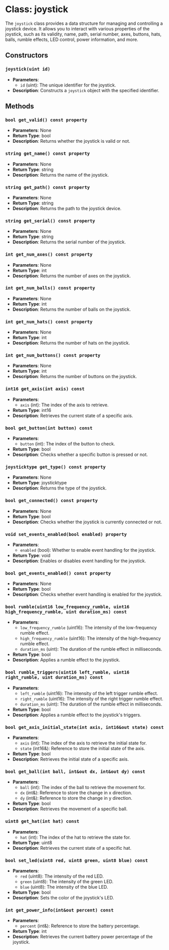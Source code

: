 # Class: joystick

The `joystick` class provides a data structure for managing and controlling a joystick device. It allows you to interact with various properties of the joystick, such as its validity, name, path, serial number, axes, buttons, hats, balls, rumble effects, LED control, power information, and more.

## Constructors

### `joystick(uint id)`
- **Parameters**:
  - `id` (uint): The unique identifier for the joystick.
- **Description**: Constructs a `joystick` object with the specified identifier.


## Methods

### `bool get_valid() const property`
- **Parameters**: None
- **Return Type**: bool
- **Description**: Returns whether the joystick is valid or not.


### `string get_name() const property`
- **Parameters**: None
- **Return Type**: string
- **Description**: Returns the name of the joystick.


### `string get_path() const property`
- **Parameters**: None
- **Return Type**: string
- **Description**: Returns the path to the joystick device.


### `string get_serial() const property`
- **Parameters**: None
- **Return Type**: string
- **Description**: Returns the serial number of the joystick.


### `int get_num_axes() const property`
- **Parameters**: None
- **Return Type**: int
- **Description**: Returns the number of axes on the joystick.


### `int get_num_balls() const property`
- **Parameters**: None
- **Return Type**: int
- **Description**: Returns the number of balls on the joystick.


### `int get_num_hats() const property`
- **Parameters**: None
- **Return Type**: int
- **Description**: Returns the number of hats on the joystick.


### `int get_num_buttons() const property`
- **Parameters**: None
- **Return Type**: int
- **Description**: Returns the number of buttons on the joystick.


### `int16 get_axis(int axis) const`
- **Parameters**:
  - `axis` (int): The index of the axis to retrieve.
- **Return Type**: int16
- **Description**: Retrieves the current state of a specific axis.


### `bool get_button(int button) const`
- **Parameters**:
  - `button` (int): The index of the button to check.
- **Return Type**: bool
- **Description**: Checks whether a specific button is pressed or not.


### `joysticktype get_type() const property`
- **Parameters**: None
- **Return Type**: joysticktype
- **Description**: Returns the type of the joystick.


### `bool get_connected() const property`
- **Parameters**: None
- **Return Type**: bool
- **Description**: Checks whether the joystick is currently connected or not.


### `void set_events_enabled(bool enabled) property`
- **Parameters**:
  - `enabled` (bool): Whether to enable event handling for the joystick.
- **Return Type**: void
- **Description**: Enables or disables event handling for the joystick.


### `bool get_events_enabled() const property`
- **Parameters**: None
- **Return Type**: bool
- **Description**: Checks whether event handling is enabled for the joystick.


### `bool rumble(uint16 low_frequency_rumble, uint16 high_frequency_rumble, uint duration_ms) const`
- **Parameters**:
  - `low_frequency_rumble` (uint16): The intensity of the low-frequency rumble effect.
  - `high_frequency_rumble` (uint16): The intensity of the high-frequency rumble effect.
  - `duration_ms` (uint): The duration of the rumble effect in milliseconds.
- **Return Type**: bool
- **Description**: Applies a rumble effect to the joystick.


### `bool rumble_triggers(uint16 left_rumble, uint16 right_rumble, uint duration_ms) const`
- **Parameters**:
  - `left_rumble` (uint16): The intensity of the left trigger rumble effect.
  - `right_rumble` (uint16): The intensity of the right trigger rumble effect.
  - `duration_ms` (uint): The duration of the rumble effect in milliseconds.
- **Return Type**: bool
- **Description**: Applies a rumble effect to the joystick's triggers.


### `bool get_axis_initial_state(int axis, int16&out state) const`
- **Parameters**:
  - `axis` (int): The index of the axis to retrieve the initial state for.
  - `state` (int16&): Reference to store the initial state of the axis.
- **Return Type**: bool
- **Description**: Retrieves the initial state of a specific axis.


### `bool get_ball(int ball, int&out dx, int&out dy) const`
- **Parameters**:
  - `ball` (int): The index of the ball to retrieve the movement for.
  - `dx` (int&): Reference to store the change in x direction.
  - `dy` (int&): Reference to store the change in y direction.
- **Return Type**: bool
- **Description**: Retrieves the movement of a specific ball.


### `uint8 get_hat(int hat) const`
- **Parameters**:
  - `hat` (int): The index of the hat to retrieve the state for.
- **Return Type**: uint8
- **Description**: Retrieves the current state of a specific hat.


### `bool set_led(uint8 red, uint8 green, uint8 blue) const`
- **Parameters**:
  - `red` (uint8): The intensity of the red LED.
  - `green` (uint8): The intensity of the green LED.
  - `blue` (uint8): The intensity of the blue LED.
- **Return Type**: bool
- **Description**: Sets the color of the joystick's LED.


### `int get_power_info(int&out percent) const`
- **Parameters**:
  - `percent` (int&): Reference to store the battery percentage.
- **Return Type**: int
- **Description**: Retrieves the current battery power percentage of the joystick.
